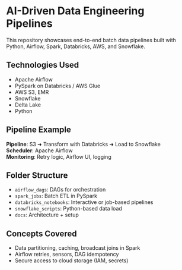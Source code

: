 # AI-Driven Data Engineering Pipelines

This repository showcases end-to-end batch data pipelines built with Python, Airflow, Spark, Databricks, AWS, and Snowflake.

## Technologies Used
- Apache Airflow
- PySpark on Databricks / AWS Glue
- AWS S3, EMR
- Snowflake
- Delta Lake
- Python

## Pipeline Example
**Pipeline**: S3 ➜ Transform with Databricks ➜ Load to Snowflake  
**Scheduler**: Apache Airflow  
**Monitoring**: Retry logic, Airflow UI, logging

## Folder Structure
- `airflow_dags`: DAGs for orchestration
- `spark_jobs`: Batch ETL in PySpark
- `databricks_notebooks`: Interactive or job-based pipelines
- `snowflake_scripts`: Python-based data load
- `docs`: Architecture + setup

## Concepts Covered
- Data partitioning, caching, broadcast joins in Spark
- Airflow retries, sensors, DAG idempotency
- Secure access to cloud storage (IAM, secrets)
